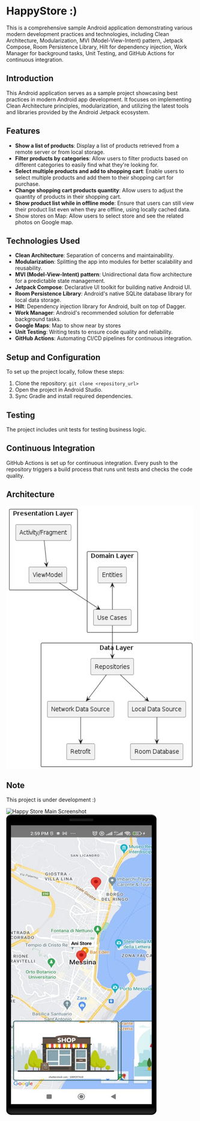 # HappyStore :)

This is a comprehensive sample Android application demonstrating various modern development practices and technologies, including Clean Architecture, Modularization, MVI (Model-View-Intent) pattern, Jetpack Compose, Room Persistence Library, Hilt for dependency injection, Work Manager for background tasks, Unit Testing, and GitHub Actions for continuous integration.

## Introduction

This Android application serves as a sample project showcasing best practices in modern Android app development. It focuses on implementing Clean Architecture principles, modularization, and utilizing the latest tools and libraries provided by the Android Jetpack ecosystem.

## Features

- **Show a list of products**: Display a list of products retrieved from a remote server or from local storage.
- **Filter products by categories**: Allow users to filter products based on different categories to easily find what they're looking for.
- **Select multiple products and add to shopping cart**: Enable users to select multiple products and add them to their shopping cart for purchase.
- **Change shopping cart products quantity**: Allow users to adjust the quantity of products in their shopping cart.
- **Show product list while in offline mode**: Ensure that users can still view their product list even when they are offline, using locally cached data.
- Show stores on Map: Allow users to select store and see the related photos on Google map.

## Technologies Used

- **Clean Architecture**: Separation of concerns and maintainability.
- **Modularization**: Splitting the app into modules for better scalability and reusability.
- **MVI (Model-View-Intent) pattern**: Unidirectional data flow architecture for a predictable state management.
- **Jetpack Compose**: Declarative UI toolkit for building native Android UI.
- **Room Persistence Library**: Android's native SQLite database library for local data storage.
- **Hilt**: Dependency injection library for Android, built on top of Dagger.
- **Work Manager**: Android's recommended solution for deferrable background tasks.
- **Google Maps**: Map to show near by stores 
- **Unit Testing**: Writing tests to ensure code quality and reliability.
- **GitHub Actions**: Automating CI/CD pipelines for continuous integration.

## Setup and Configuration

To set up the project locally, follow these steps:

1. Clone the repository: `git clone <repository_url>`
2. Open the project in Android Studio.
3. Sync Gradle and install required dependencies.

## Testing

The project includes unit tests for testing business logic.

## Continuous Integration

GitHub Actions is set up for continuous integration. Every push to the repository triggers a build process that runs unit tests and checks the code quality.

## Architecture

  <img src="https://github.com/ymatinfard/HappyStore-ecommerceApp/blob/develop/happystore_architecture_screenshot.png" alt="Happy Store Map Screenshot" width="500" height="700" /> 

## Note
This project is under development :)


<p float="left">
  <img src="https://github.com/ymatinfard/HappyStore-ecommerceApp/assets/16016916/ab248c09-dfc3-4172-8dd0-7242d3727665/happystore_main_screenshot.png" alt="Happy Store Main Screenshot" width="400" height="800" />
  <img src="https://github.com/ymatinfard/HappyStore-ecommerceApp/blob/develop/happystore_map_screenshot.jpg" alt="Happy Store Map Screenshot" width="400" height="800" /> 
</p>


